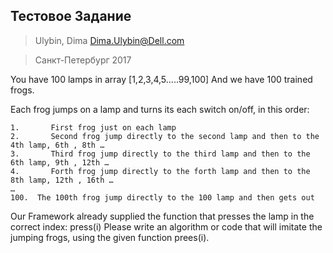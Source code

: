 ## Тестовое Задание
> Ulybin, Dima <Dima.Ulybin@Dell.com>

> Санкт-Петербург 2017


You have 100 lamps in array [1,2,3,4,5…..99,100]
And we have 100 trained frogs.

Each frog jumps on a lamp and turns its each switch on/off, in this order:
```
1.       First frog just on each lamp
2.       Second frog jump directly to the second lamp and then to the 4th lamp, 6th , 8th …
3.       Third frog jump directly to the third lamp and then to the 6th lamp, 9th , 12th …
4.       Forth frog jump directly to the forth lamp and then to the 8th lamp, 12th , 16th …
…
100.  The 100th frog jump directly to the 100 lamp and then gets out
```
Our Framework already supplied the function that presses the lamp in the correct index: press(i)
Please write an algorithm or code that will imitate the jumping frogs, using the given function prees(i).
